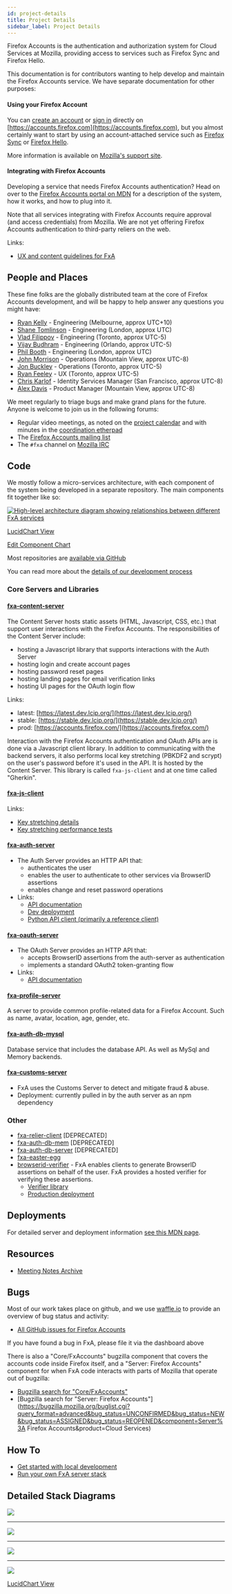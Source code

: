```yaml
---
id: project-details
title: Project Details
sidebar_label: Project Details
---
```


Firefox Accounts is the authentication and authorization system for Cloud
Services at Mozilla, providing access to services such as Firefox Sync and
Firefox Hello.

This documentation is for contributors wanting to help develop and maintain
the Firefox Accounts service.  We have separate documentation for other purposes:

#### Using your Firefox Account

You can [create an account](https://accounts.firefox.com/signup) or
[sign in](https://accounts.firefox.com/signin) directly on [https://accounts.firefox.com](https://accounts.firefox.com),
but you almost certainly want to start by using an account-attached service such as
[Firefox Sync](https://www.mozilla.org/en-US/firefox/sync/)
or [Firefox Hello](https://www.mozilla.org/en-US/firefox/hello/).

More information is available on [Mozilla's support site](https://support.mozilla.org/en-US/kb/access-mozilla-services-firefox-accounts).


#### Integrating with Firefox Accounts

Developing a service that needs Firefox Accounts authentication?  Head on over to the [Firefox Accounts portal on MDN](https://developer.mozilla.org/docs/Mozilla/Tech/Firefox_Accounts) for a description of the system, how it works, and how to plug into it.

Note that all services integrating with Firefox Accounts require approval (and access credentials)
from Mozilla.  We are not yet offering Firefox Accounts authentication to third-party reliers
on the web.

Links:

* [UX and content guidelines for FxA](https://developer.mozilla.org/en-US/docs/Mozilla/Tech/Firefox_Accounts/UX_guidelines)

## People and Places

These fine folks are the globally distributed team at the core of Firefox Accounts
development, and will be happy to help answer any questions you might have:

* [Ryan Kelly](https://github.com/rfk) - Engineering (Melbourne, approx UTC+10)
* [Shane Tomlinson](https://github.com/shane-tomlinson/) - Engineering (London, approx UTC)
* [Vlad Filippov](https://github.com/vladikoff) - Engineering (Toronto, approx UTC-5)
* [Vijay Budhram](https://github.com/vbudhram) - Engineering (Orlando, approx UTC-5)
* [Phil Booth](https://github.com/philbooth) - Engineering (London, approx UTC)
* [John Morrison](https://github.com/jrgm) - Operations (Mountain View, approx UTC-8)
* [Jon Buckley](https://github.com/jbuck) - Operations (Toronto, approx UTC-5)
* [Ryan Feeley](https://github.com/rfeeley) - UX (Toronto, approx UTC-5)
* [Chris Karlof](https://github.com/ckarlof) - Identity Services Manager (San Francisco, approx UTC-8)
* [Alex Davis](https://github.com/davismtl) - Product Manager (Mountain View, approx UTC-8)

We meet regularly to triage bugs and make grand plans for the future.  Anyone is welcome to
join us in the following forums:

* Regular video meetings, as noted on the [project calendar](https://www.google.com/calendar/embed?src=mozilla.com_urbkla6jvphpk1t8adi5c12kic%40group.calendar.google.com) and with minutes in the [coordination etherpad](https://id.etherpad.mozilla.org/fxa-engineering-coordination)
* The [Firefox Accounts mailing list](https://mail.mozilla.org/listinfo/dev-fxacct)
* The `#fxa` channel on [Mozilla IRC](https://wiki.mozilla.org/IRC)


## Code

We mostly follow a micro-services architecture, with each component of the system
being developed in a separate repository.  The main components fit together like so:

[![High-level architecture diagram showing relationships between different FxA services](https://www.lucidchart.com/publicSegments/view/8760a3b3-77d1-4390-bc9b-e9ab309eca0f/image.png)](https://www.lucidchart.com/publicSegments/view/8760a3b3-77d1-4390-bc9b-e9ab309eca0f/image.png)

[LucidChart View](https://www.lucidchart.com/invitations/accept/625ede3e-e619-4ed4-a78c-3c0c894003bc)

[Edit Component Chart](https://www.lucidchart.com/documents/edit/677146e7-0fb8-4486-99a7-7eacaa16b6be/0)

Most repositories are [available via GitHub](https://github.com/mozilla?utf8=%E2%9C%93&query=fxa)

You can read more about the [details of our development process](/dev-process/)

### Core Servers and Libraries

#### [fxa-content-server](https://github.com/mozilla/fxa-content-server)

The Content Server hosts static assets (HTML, Javascript, CSS, etc.) that support user interactions with the Firefox Accounts. The responsibilities of the Content Server include:

  - hosting a Javascript library that supports interactions with the Auth Server
  - hosting login and create account pages
  - hosting password reset pages
  - hosting landing pages for email verification links
  - hosting UI pages for the OAuth login flow

Links:

  - latest: [https://latest.dev.lcip.org/](https://latest.dev.lcip.org/)
  - stable: [https://stable.dev.lcip.org/](https://stable.dev.lcip.org/)
  - prod: [https://accounts.firefox.com/](https://accounts.firefox.com/)

Interaction with the Firefox Accounts authentication and OAuth APIs are is done via a Javascript client library. In addition to communicating with the backend servers, it also performs local key stretching (PBKDF2 and scrypt) on the user's password before it's used in the API. It is hosted by the Content Server. This library is called `fxa-js-client` and at one time called "Gherkin".

#### [fxa-js-client](https://github.com/mozilla/fxa-js-client)

Links:

- [Key stretching details](https://wiki.mozilla.org/Identity/AttachedServices/KeyServerProtocol#Client-Side_Key_Stretching)
- [Key stretching performance tests](https://wiki.mozilla.org/Identity/AttachedServices/Key_Stretching_Performance_Tests)

#### [fxa-auth-server](https://github.com/mozilla/fxa-auth-server)

- The Auth Server provides an HTTP API that:
    - authenticates the user
    - enables the user to authenticate to other services via BrowserID assertions
    - enables change and reset password operations
- Links:
    - [API documentation](https://github.com/mozilla/fxa-auth-server/blob/master/docs/api.md)
    - [Dev deployment](https://github.com/mozilla/fxa-auth-server#dev-deployment)
    - [Python API client (primarily a reference client)](https://github.com/warner/picl-spec-crypto)

#### [fxa-oauth-server](https://github.com/mozilla/fxa-oauth-server)
- The OAuth Server provides an HTTP API that:
    - accepts BrowserID assertions from the auth-server as authentication
    - implements a standard OAuth2 token-granting flow
- Links:
    - [API documentation](https://github.com/mozilla/fxa-oauth-server/blob/master/docs/api.md)
#### [fxa-profile-server](https://github.com/mozilla/fxa-profile-server)

A server to provide common profile-related data for a Firefox Account. Such as name, avatar, location, age, gender, etc.

#### [fxa-auth-db-mysql](https://github.com/mozilla/fxa-auth-db-mysql)

Database service that includes the database API. As well as MySql and Memory backends.

#### [fxa-customs-server](https://github.com/mozilla/fxa-customs-server)

- FxA uses the Customs Server to detect and mitigate fraud & abuse.
- Deployment: currently pulled in by the auth server as an npm dependency

### Other

- [fxa-relier-client](https://github.com/mozilla/fxa-relier-client) [DEPRECATED]
- [fxa-auth-db-mem](https://github.com/mozilla/fxa-auth-db-mem) [DEPRECATED]
- [fxa-auth-db-server](https://github.com/mozilla/fxa-auth-db-server) [DEPRECATED]
- [fxa-easter-egg](https://github.com/mozilla/fxa-easter-egg)
- [browserid-verifier](https://github.com/mozilla/browserid-verifier) - FxA enables clients to generate BrowserID assertions on behalf of the user. FxA provides a hosted verifier for verifying these assertions.
    - [Verifier library](https://github.com/mozilla/browserid-local-verify)
    - [Production deployment](https://verifier.accounts.firefox.com/v2)


## Deployments

For detailed server and deployment information [see this MDN page](https://developer.mozilla.org/en-US/docs/Mozilla/Tech/Firefox_Accounts/Introduction#Firefox_Accounts_deployments).

## Resources
 - [Meeting Notes Archive](https://wiki.mozilla.org/Identity/Firefox_Accounts/Meeting_Notes)

## Bugs

Most of our work takes place on github, and we use [waffle.io](https://waffle.io) to provide an overview of bug status and activity:

* [All GitHub issues for Firefox Accounts](https://waffle.io/mozilla/fxa)

If you have found a bug in FxA, please file it via the dashboard above

There is also a "Core/FxAccounts" bugzilla component that covers the accounts code inside Firefox itself, and a "Server: Firefox Accounts" component for when FxA code interacts with parts of Mozilla that operate out of bugzilla:

* [Bugzilla search for "Core/FxAccounts"](https://bugzilla.mozilla.org/buglist.cgi?query_format=advanced&bug_status=UNCONFIRMED&bug_status=NEW&bug_status=ASSIGNED&bug_status=REOPENED&component=FxAccounts&product=Core&list_id=12360036)
* [Bugzilla search for "Server: Firefox Accounts"](https://bugzilla.mozilla.org/buglist.cgi?query_format=advanced&bug_status=UNCONFIRMED&bug_status=NEW&bug_status=ASSIGNED&bug_status=REOPENED&component=Server%3A Firefox Accounts&product=Cloud Services)


## How To

* [Get started with local development](https://github.com/mozilla/fxa-local-dev)
* [Run your own FxA server stack](https://docs.services.mozilla.com/howtos/run-fxa.html)


## Detailed Stack Diagrams

[![](https://www.lucidchart.com/publicSegments/view/ef7d28eb-24b5-44c1-bef8-68238a8a3e2d/image.png)](https://www.lucidchart.com/publicSegments/view/ef7d28eb-24b5-44c1-bef8-68238a8a3e2d/image.png)

******

[![](https://www.lucidchart.com/publicSegments/view/b6e56b3b-81df-451c-868d-b0c2f95efa1e/image.png)](https://www.lucidchart.com/publicSegments/view/b6e56b3b-81df-451c-868d-b0c2f95efa1e/image.png)

******

[![](https://www.lucidchart.com/publicSegments/view/423659d0-530b-48f9-aa99-5ee7989f1ece/image.png)](https://www.lucidchart.com/publicSegments/view/423659d0-530b-48f9-aa99-5ee7989f1ece/image.png)

******

[![](https://www.lucidchart.com/publicSegments/view/ea28050a-024f-42bc-aa6c-023e8cf101e3/image.png)](https://www.lucidchart.com/publicSegments/view/ea28050a-024f-42bc-aa6c-023e8cf101e3/image.png)


[LucidChart View](https://www.lucidchart.com/documents/edit/677146e7-0fb8-4486-99a7-7eacaa16b6be/1)